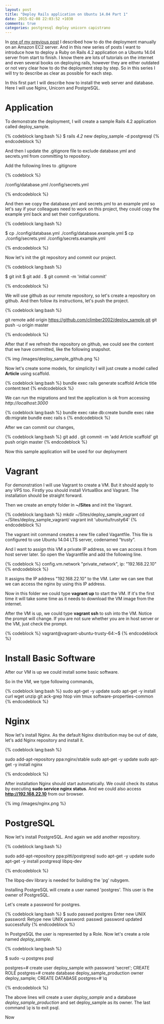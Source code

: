 ```yaml
---
layout: post
title: "Deploy Rails application on Ubuntu 14.04 Part 1"
date: 2015-02-08 22:03:52 +1030
comments: true
categories: postgresql deploy unicorn capistrano
---
```


In [one of my previous post](http://climber2002.github.io/blog/2014/09/07/depoly-a-rails-4-application-on-an-amazon-ec2-server/) I described how to do the deployment manually on an Amazon EC2 server. And in this new series of posts I want to introduce how to deploy a Ruby on Rails 4.2 application on a Ubuntu 14.04 server from start to finish. I know there are lots of tutorials on the internet and even several books on deploying rails, however they are either outdated or not very clear how to do the deployment step by step. So in this series I will try to describe as clear as possible for each step.

In this first part I will describe how to install the web server and database. Here I will use Nginx, Unicorn and PostgreSQL.


# Application
To demonstrate the deployment, I will create a sample Rails 4.2 application called deploy_sample. 

{% codeblock lang:bash %}
$ rails _4.2_ new deploy_sample -d postgresql
{% endcodeblock %}

And then I update the .gitignore file to exclude database.yml and secrets.yml from committing to repository.

Add the following lines to .gitignore

{% codeblock %}

/config/database.yml
/config/secrets.yml

{% endcodeblock %}

And then we copy the database.yml and secrets.yml to an example yml so let's say if your colleagues need to work on this project, they could copy the example yml back and set their configurations.

{% codeblock lang:bash %}

$ cp ./config/database.yml ./config/database.example.yml
$ cp ./config/secrets.yml ./config/secrets.example.yml

{% endcodeblock %}

Now let's init the git repository and commit our project.

{% codeblock lang:bash %}

$ git init
$ git add .
$ git commit -m 'initial commit'

{% endcodeblock %}

We will use github as our remote repository, so let's create a repository on github. And then follow its instructions, let's push the project.

{% codeblock lang:bash %}

git remote add origin https://github.com/climber2002/deploy_sample.git
git push -u origin master

{% endcodeblock %}

After that if we refresh the repository on github, we could see the content that we have committed, like the following snapshot.

{% img /images/deploy_sample_github.png %}

Now let's create some models, for simplicity I will just create a model called **Article** using scaffold.

{% codeblock lang:bash %}
bundle exec rails generate scaffold Article title content:text
{% endcodeblock %}

We can run the migrations and test the application is ok from accessing *http://localhost:3000*

{% codeblock lang:bash %}
bundle exec rake db:create
bundle exec rake db:migrate
bundle exec rails s
{% endcodeblock %}

After we can commit our changes,

{% codeblock lang:bash %}
git add .
git commit -m 'add Article scaffold'
git push origin master
{% endcodeblock %}

Now this sample application will be used for our deployment

# Vagrant
For demonstration I will use Vagrant to create a VM. But it should apply to any VPS too. Firstly you should install VirtualBox and Vagrant. The installation should be straight forward.

Then we create an empty folder in **~/Sites** and init the Vagrant.

{% codeblock lang:bash %}
mkdir ~/Sites/deploy_sample_vagrant
cd ~/Sites/deploy_sample_vagrant/
vagrant init 'ubuntu/trusty64'
{% endcodeblock %}

The vagrant init command creates a new file called Vagantfile. This file is configured to use Ubuntu 14.04 LTS server, codenamed “trusty”. 

And I want to assign this VM a private IP address, so we can access it from host server later. So open the Vagrantfile and add the following line.

{% codeblock %}
config.vm.network "private_network", ip: "192.168.22.10"
{% endcodeblock %}

It assigns the IP address "192.168.22.10" to the VM. Later we can see that we can access the nginx by using this IP address.

Now in this folder we could type **vagrant up** to start the VM. If it's the first time it will take some time as it needs to download the VM image from the internet.

After the VM is up, we could type **vagrant ssh** to ssh into the VM. Notice the prompt will change. If you are not sure whether you are in host server or the VM, just check the prompt.

{% codeblock %}
vagrant@vagrant-ubuntu-trusty-64:~$
{% endcodeblock %}

# Install Basic Software
After our VM is up we could install some basic software.

So in the VM, we type following commands,

{% codeblock lang:bash %}
sudo apt-get -y update
sudo apt-get -y install curl wget unzip git ack-grep htop vim tmux software-properties-common
{% endcodeblock %}

# Nginx
Now let's install Nginx. As the default Nginx distribution may be out of date, let's add Nginx repository and install it.

{% codeblock lang:bash %}

sudo add-apt-repository ppa:nginx/stable
sudo apt-get -y update
sudo apt-get -y install nginx

{% endcodeblock %}

After installation Nginx should start automatically. We could check its status by executing **sudo service nginx status**. And we could also access **http://192.168.22.10** from our browser.

{% img /images/nginx.png %}

# PostgreSQL

Now let's install PostgreSQL. And again we add another repository.

{% codeblock lang:bash %}

sudo add-apt-repository ppa:pitti/postgresql
sudo apt-get -y update
sudo apt-get -y install postgresql libpq-dev

{% endcodeblock %}

The libpq-dev library is needed for building the 'pg' rubygem.

Installing PostgreSQL will create a user named 'postgres'. This user is the owner of PostgreSQL.

Let's create a password for postgres.

{% codeblock lang:bash %}
$ sudo passwd postgres
Enter new UNIX password:
Retype new UNIX password:
passwd: password updated successfully
{% endcodeblock %}

In PostgreSQL the user is represented by a Role. Now let's create a role named *deploy_sample*.

{% codeblock lang:bash %}

$ sudo -u postgres psql

postgres=# create user deploy_sample with password 'secret';
CREATE ROLE
postgres=# create database deploy_sample_production owner deploy_sample;
CREATE DATABASE
postgres=# \q

{% endcodeblock %}

The above lines will create a user *deploy_sample* and a database *deploy_sample_production* and set deploy_sample as its owner. The last command *\q* is to exit psql.

Now 